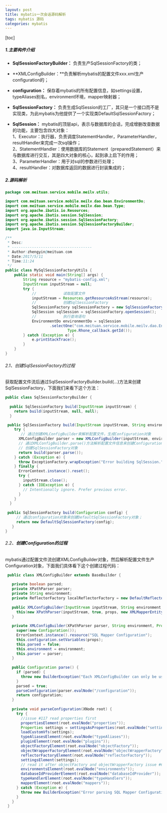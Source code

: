 ```yaml
---
layout: post
title: mybatis一次会话源码解析
tags: mybatis 源码
categories: mybatis
---    
```

[toc]  

##### 1.主要构件介绍  
   
* **SqlSessionFactoryBuilder：** 负责生产SqlSessionFactory的类；   
  
* **XMLConfigBuilder：**负责解析mybatis的配置文件xxx.xml生产configuration的；   

* **configuration：** 保存着mybatis的所有配置信息，如settings设置，typeAliases别名，environment环境，mapper映射器；    

* **SqlSessionFactory：** 负责生成SqlSession的工厂，其只是一个接口而不是实现类，为此mybatis为他提供了一个实现类DefaultSqlSessionFactory；  

* **SqlSession：** mybatis的顶层api，表示与数据库的会话，完成增删改查数据的功能，主要包含四大对象：   
    1、Executor：执行器，负责调度StatementHandler，ParameterHandler，resultHandler来完成一次sql操作；  
    2、StatementHandler：使用数据库的Statement（preparedStatement）来与数据库进行交互，其是四大对象的核心，起到承上启下的作用；   
    3、ParameterHandler：用于对sql的参数进行处理；   
    4、resultHandler：对数据库返回的数据进行封装集成的；    
       
##### 2.源码解析    

```java
package com.meituan.service.mobile.meilv.utils;

import com.meituan.service.mobile.meilv.dao.bean.EnvironmentDo;
import com.meituan.service.mobile.meilv.dao.bean.Type;
import org.apache.ibatis.io.Resources;
import org.apache.ibatis.session.SqlSession;
import org.apache.ibatis.session.SqlSessionFactory;
import org.apache.ibatis.session.SqlSessionFactoryBuilder;
import java.io.InputStream;

/**
 * Desc:
 * ------------------------------------
 * Author:zhengyin@meituan.com
 * Date:2017/5/11
 * Time:11:24
 */
public class MySqlSessionFactoryUtils {
    public static void main(String[] args) {
        String resource = "mybatis-config.xml";
        InputStream inputStream = null;
        try {
            //            读取配置文件
            inputStream = Resources.getResourceAsStream(resource);
            //            创建SqlSessionFactory
            SqlSessionFactory sqlSessionFactory = new SqlSessionFactoryBuilder().build(inputStream);
            SqlSession sqlSession = sqlSessionFactory.openSession();
            //            执行查询语句
            EnvironmentDo environmentDo = sqlSession
                    .selectOne("com.meituan.service.mobile.meilv.dao.EnvironmentDao.updateEnv",
                            Type.Rhone_callback.getId());
        } catch (Exception e) {
            e.printStackTrace();
        }
    }
}
```    
###### 2.1、创建SqlSessionFactory的过程    
   
获取配置文件流后通过SqlSessionFactoryBuilder.build(...)方法来创建SqlSessionFactory，下面我们来看下这个方法：   

```java
public class SqlSessionFactoryBuilder {
    
  public SqlSessionFactory build(InputStream inputStream) {
    return build(inputStream, null, null);
  }

 public SqlSessionFactory build(InputStream inputStream, String environment, Properties properties) {
    try {
       // 通过创建XMLConfigBuilder来解析配置文件，生成Configuration对象
      XMLConfigBuilder parser = new XMLConfigBuilder(inputStream, environment, properties);
      // 通过XMLConfigBuilder.parse()方法解析配置文件信息来创建Configuration，然后根据Configuration对象
      // 创建SqlSessionFactory对象
      return build(parser.parse());
    } catch (Exception e) {
      throw ExceptionFactory.wrapException("Error building SqlSession.", e);
    } finally {
      ErrorContext.instance().reset();
      try {
        inputStream.close();
      } catch (IOException e) {
        // Intentionally ignore. Prefer previous error.
      }
    }
  }
  
 public SqlSessionFactory build(Configuration config) {
     // 通过configuration对象来创建DefaultSqlSessionFactory对象；
     return new DefaultSqlSessionFactory(config);
   }
}
```   

###### 2.2、**创建Configuration的过程**     
 
 mybatis通过配置文件流创建XMLConfigBuilder对象，然后解析配置文件生产Configuration对象，下面我们具体看下这个创建过程代码：   
     
 ```java
  public class XMLConfigBuilder extends BaseBuilder {
  
    private boolean parsed;
    private XPathParser parser;
    private String environment;
    private ReflectorFactory localReflectorFactory = new DefaultReflectorFactory();
  
    public XMLConfigBuilder(InputStream inputStream, String environment, Properties props) {
      this(new XPathParser(inputStream, true, props, new XMLMapperEntityResolver()), environment, props);
    }
  
    private XMLConfigBuilder(XPathParser parser, String environment, Properties props) {
      super(new Configuration());
      ErrorContext.instance().resource("SQL Mapper Configuration");
      this.configuration.setVariables(props);
      this.parsed = false;
      this.environment = environment;
      this.parser = parser;
    }
  
    public Configuration parse() {
      if (parsed) {
        throw new BuilderException("Each XMLConfigBuilder can only be used once.");
      }
      parsed = true;
      parseConfiguration(parser.evalNode("/configuration"));
      return configuration;
    }
  
    private void parseConfiguration(XNode root) {
      try {
        //issue #117 read properties first
        propertiesElement(root.evalNode("properties"));
        Properties settings = settingsAsProperties(root.evalNode("settings"));
        loadCustomVfs(settings);
        typeAliasesElement(root.evalNode("typeAliases"));
        pluginElement(root.evalNode("plugins"));
        objectFactoryElement(root.evalNode("objectFactory"));
        objectWrapperFactoryElement(root.evalNode("objectWrapperFactory"));
        reflectorFactoryElement(root.evalNode("reflectorFactory"));
        settingsElement(settings);
        // read it after objectFactory and objectWrapperFactory issue #631
        environmentsElement(root.evalNode("environments"));
        databaseIdProviderElement(root.evalNode("databaseIdProvider"));
        typeHandlerElement(root.evalNode("typeHandlers"));
        mapperElement(root.evalNode("mappers"));
      } catch (Exception e) {
        throw new BuilderException("Error parsing SQL Mapper Configuration. Cause: " + e, e);
      }
    }
  }
```


 